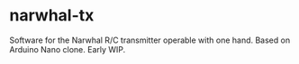 # narwhal-tx
Software for the Narwhal R/C transmitter operable with one hand.
Based on Arduino Nano clone.
Early WIP.
